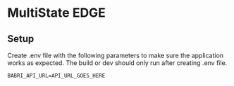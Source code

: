 # MultiState EDGE

## Setup
Create .env file with the following parameters to make sure the application works as expected. The build or dev should only run after creating .env file. 

    BABRI_API_URL=API_URL_GOES_HERE

